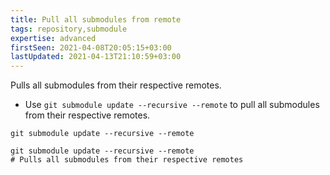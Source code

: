 ```yaml
---
title: Pull all submodules from remote
tags: repository,submodule
expertise: advanced
firstSeen: 2021-04-08T20:05:15+03:00
lastUpdated: 2021-04-13T21:10:59+03:00
---
```


Pulls all submodules from their respective remotes.

- Use `git submodule update --recursive --remote` to pull all submodules from their respective remotes.

```shell
git submodule update --recursive --remote
```

```shell
git submodule update --recursive --remote
# Pulls all submodules from their respective remotes
```
